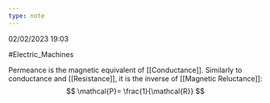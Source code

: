 ```yaml
---
type: note
---
```

02/02/2023 19:03

  #Electric_Machines 

Permeance is the magnetic equivalent of [[Conductance]]. Similarly to conductance and [[Resistance]], it is the inverse of [[Magnetic Reluctance]]:
$$
\mathcal{P}= \frac{1}{\mathcal{R}}
$$
